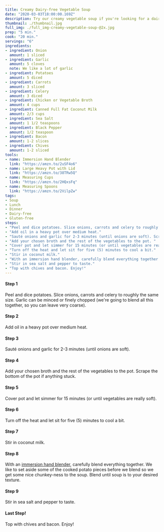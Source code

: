 ```yaml
---
title: Creamy Dairy-free Vegetable Soup
date: "2020-03-03T18:00:00.169Z"
description: Try our creamy vegetable soup if you're looking for a dairy-free soup that's filling.
thumbnail: ./thumbnail.jpg
full_img: ./full_img-creamy-vegetable-soup-@2x.jpg
prep: "5 min."
cook: "20 min."
servings: "6"
ingredients:
- ingredient: Onion
  amount: 1 sliced
- ingredient: Garlic
  amount: 5 cloves
  note: We like a lot of garlic
- ingredient: Potatoes
  amount: 5 diced
- ingredient: Carrots
  amount: 3 sliced
- ingredient: Celery
  amount: 3 diced
- ingredient: Chicken or Vegetable Broth
  amount: 4 cups
- ingredient: Canned Full Fat Coconut Milk
  amount: 2/3 cups
- ingredient: Sea Salt
  amount: 1 1/2 teaspoons
- ingredient: Black Pepper
  amount: 1/2 teaspoon
- ingredient: Bacon
  amount: 1-2 slices
- ingredient: Chives
  amount: 1-2 sliced
tools:
- name: Immersion Hand Blender
  link: "https://amzn.to/2uSF4o6"
- name: Large Heavy Pot with Lid
  link: "https://amzn.to/38TRw5Q"
- name: Measuring Cups
  link: "https://amzn.to/2HQxsFq"
- name: Measuring Spoons
  link: "https://amzn.to/2VilpZw"
tags:
- Soup
- Lunch
- Dinner
- Dairy-free
- Gluten-free
steps:
- "Peel and dice potatoes. Slice onions, carrots and celery to roughly the same size. Garlic can be minced or finely chopped (we're going to blend all this together, so you can leave very coarse)."
- "Add oil in a heavy pot over medium heat."
- "Sauté onions and garlic for 2-3 minutes (until onions are soft). Scrape the bottom of the pot if anything stuck."
- "Add your chosen broth and the rest of the vegetables to the pot. "
- "Cover pot and let simmer for 15 minutes (or until vegetables are really soft)."
- "Turn off the heat and let sit for five (5) minutes to cool a bit."
- "Stir in coconut milk."
- "With an immersion hand blender, carefully blend everything together. We like to set aside some of the cooked potato pieces before we blend so we get some nice chunkey-ness to the soup. Blend until soup is to your desired texture."
- "Stir in sea salt and pepper to taste."
- "Top with chives and bacon. Enjoy!"
---
```


#### Step 1
Peel and dice potatoes. Slice onions, carrots and celery to roughly the same size. Garlic can be minced or finely chopped (we're going to blend all this together, so you can leave very coarse).

#### Step 2

Add oil in a heavy pot over medium heat.


#### Step 3

Sauté onions and garlic for 2-3 minutes (until onions are soft).

#### Step 4

Add your chosen broth and the rest of the vegetables to the pot. Scrape the bottom of the pot if anything stuck.

#### Step 5

Cover pot and let simmer for 15 minutes (or until vegetables are really soft).

#### Step 6

Turn off the heat and let sit for five (5) minutes to cool a bit.

#### Step 7

Stir in coconut milk.

#### Step 8

With an [immersion hand blender](https://amzn.to/2uSF4o6), carefully blend everything together. We like to set aside some of the cooked potato pieces before we blend so we get some nice chunkey-ness to the soup. Blend until soup is to your desired texture.

#### Step 9

Stir in sea salt and pepper to taste.

#### Last Step!

Top with chives and bacon. Enjoy!